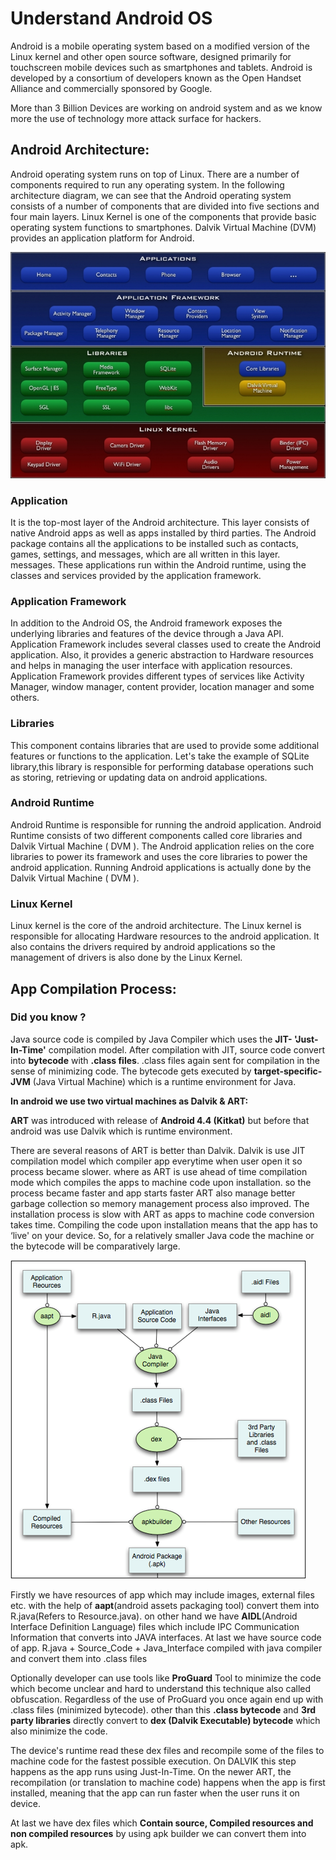 # **Understand Android OS**

Android is a mobile operating system based on a modified version of the Linux kernel and other open source software, designed primarily for touchscreen mobile devices such as smartphones and tablets. Android is developed by a consortium of developers known as the Open Handset Alliance and commercially sponsored by Google.

More than 3 Billion Devices are working on android system and as we know more the use of technology more attack surface for hackers.&#x20;

## **Android Architecture:**

Android operating system runs on top of Linux. There are a number of components required to run any operating system. In the following architecture diagram, we can see that the Android operating system consists of a number of components that are divided into five sections and four main layers. Linux Kernel is one of the components that provide basic operating system functions to smartphones. Dalvik Virtual Machine (DVM) provides an application platform for Android.

![Android Architecture](../../attachments/Architecture.jpg)

### **Application**

It is the top-most layer of the Android architecture. This layer consists of native Android apps as well as apps installed by third parties. The Android package contains all the applications to be installed such as contacts, games, settings, and messages, which are all written in this layer. messages. These applications run within the Android runtime, using the classes and services provided by the application framework.

### **Application Framework**

In addition to the Android OS, the Android framework exposes the underlying libraries and features of the device through a Java API. Application Framework includes several classes used to create the Android application. Also, it provides a generic abstraction to Hardware resources and helps in managing the user interface with application resources. Application Framework provides different types of services like Activity Manager, window manager, content provider, location manager and some others.

### **Libraries**

This component contains libraries that are used to provide some additional features or functions to the application. Let's take the example of SQLite library,this library is responsible for performing database operations such as storing, retrieving or updating data on android applications.

### **Android Runtime**

Android Runtime is responsible for running the android application. Android Runtime consists of two different components called core libraries and Dalvik Virtual Machine ( DVM ). The Android application relies on the core libraries to power its framework and uses the core libraries to power the android application. Running Android applications is actually done by the Dalvik Virtual Machine ( DVM ).

### **Linux Kernel**

Linux kernel is the core of the android architecture. The Linux kernel is responsible for allocating Hardware resources to the android application. It also contains the drivers required by android applications so the management of drivers is also done by the Linux Kernel.&#x20;

## **App Compilation Process:**

### **Did you know ?**

Java source code is compiled by Java Compiler which uses the **JIT- 'Just-In-Time'** compilation model. After compilation with JIT, source code convert into **bytecode** with **.class files**. .class files again sent for compilation in the sense of minimizing code. The bytecode gets executed by **target-specific-JVM** (Java Virtual Machine) which is a runtime environment for Java.

**In android we use two virtual machines as Dalvik & ART:**

**ART** was introduced with release of **Android 4.4 (Kitkat)** but before that android was use Dalvik which is runtime environment.

There are several reasons of ART is better than Dalvik. Dalvik is use JIT compilation model which compiler app everytime when user open it so process became slower. where as ART is use ahead of time compilation mode which compiles the apps to machine code upon installation. so the process became faster and app starts faster ART also manage better garbage collection so memory management process also improved. The installation process is slow with ART as apps to machine code conversion takes time. Compiling the code upon installation means that the app has to ‘live' on your device. So, for a relatively smaller Java code the machine or the bytecode will be comparatively large.

![App Compilation Process](<../../attachments/image (40).png>)



Firstly we have resources of app which may include images, external files etc. with the help of **aapt**(android assets packaging tool) convert them into R.java(Refers to Resource.java). on other hand we have **AIDL**(Android Interface Definition Language) files which include IPC Communication Information that converts into JAVA interfaces. At last we have source code of app. R.java + Source\_Code + Java\_Interface compiled with java compiler and convert them into .class files

Optionally developer can use tools like **ProGuard** Tool to minimize the code which become unclear and hard to understand this technique also called obfuscation. Regardless of the use of ProGuard you once again end up with .class files (minimized bytecode). other than this **.class bytecode** and **3rd party libraries** directly convert to **dex (Dalvik Executable) bytecode** which also minimize the code.

The device's runtime read these dex files and recompile some of the files to machine code for the fastest possible execution. On DALVIK this step happens as the app runs using Just-In-Time. On the newer ART, the recompilation (or translation to machine code) happens when the app is first installed, meaning that the app can run faster when the user runs it on device.

At last we have dex files which **Contain source, Compiled resources and non compiled resources** by using apk builder we can convert them into apk.
